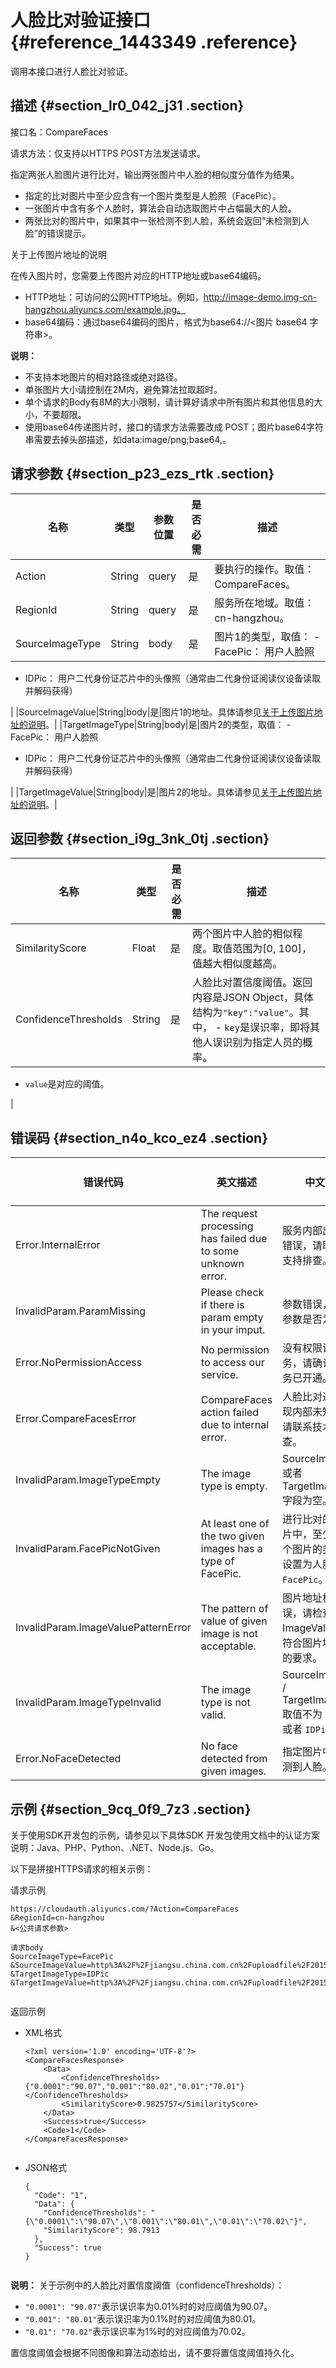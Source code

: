 # 人脸比对验证接口 {#reference_1443349 .reference}

调用本接口进行人脸比对验证。

## 描述 {#section_lr0_042_j31 .section}

接口名：CompareFaces

请求方法：仅支持以HTTPS POST方法发送请求。

指定两张人脸图片进行比对，输出两张图片中人脸的相似度分值作为结果。

-   指定的比对图片中至少应含有一个图片类型是人脸照（FacePic）。
-   一张图片中含有多个人脸时，算法会自动选取图片中占幅最大的人脸。
-   两张比对的图片中，如果其中一张检测不到人脸，系统会返回“未检测到人脸”的错误提示。

关于上传图片地址的说明

在传入图片时，您需要上传图片对应的HTTP地址或base64编码。

-   HTTP地址：可访问的公网HTTP地址。例如，http://image-demo.img-cn-hangzhou.aliyuncs.com/example.jpg。
-   base64编码：通过base64编码的图片，格式为base64://<图片 base64 字符串\>。

**说明：** 

-   不支持本地图片的相对路径或绝对路径。
-   单张图片大小请控制在2M内，避免算法拉取超时。
-   单个请求的Body有8M的大小限制，请计算好请求中所有图片和其他信息的大小，不要超限。
-   使用base64传递图片时，接口的请求方法需要改成 POST；图片base64字符串需要去掉头部描述，如data:image/png;base64,。

## 请求参数 {#section_p23_ezs_rtk .section}

|名称|类型|参数位置|是否必需|描述|
|--|--|----|----|--|
|Action|String|query|是|要执行的操作。取值：CompareFaces。|
|RegionId|String|query|是|服务所在地域。取值：cn-hangzhou。|
|SourceImageType|String|body|是|图片1的类型，取值： -   FacePic： 用户人脸照
-   IDPic： 用户二代身份证芯片中的头像照（通常由二代身份证阅读仪设备读取并解码获得）

 |
|SourceImageValue|String|body|是|图片1的地址。具体请参见[关于上传图片地址的说明](#)。|
|TargetImageType|String|body|是|图片2的类型，取值： -   FacePic： 用户人脸照
-   IDPic： 用户二代身份证芯片中的头像照（通常由二代身份证阅读仪设备读取并解码获得）

 |
|TargetImageValue|String|body|是|图片2的地址。具体请参见[关于上传图片地址的说明](#)。|

## 返回参数 {#section_i9g_3nk_0tj .section}

|名称|类型|是否必需|描述|
|--|--|----|--|
|SimilarityScore|Float|是|两个图片中人脸的相似程度。取值范围为\[0, 100\]，值越大相似度越高。|
|ConfidenceThresholds|String|是|人脸比对置信度阈值。返回内容是JSON Object，具体结构为`"key":"value"`。其中， -   `key`是误识率，即将其他人误识别为指定人员的概率。
-   `value`是对应的阈值。

 |

## 错误码 {#section_n4o_kco_ez4 .section}

|错误代码|英文描述|中文描述|HTTP状态码|
|----|----|----|-------|
|Error.InternalError|The request processing has failed due to some unknown error.|服务内部出现未知错误，请联系技术支持排查。|500|
|InvalidParam.ParamMissing|Please check if there is param empty in your imput.|参数错误，请检查参数是否为空。|403|
|Error.NoPermissionAccess|No permission to access our service.|没有权限访问服务，请确认是否服务已开通。|403|
|Error.CompareFacesError|CompareFaces action failed due to internal error.|人脸比对过程中出现内部未知错误，请联系技术支持排查。|500|
|InvalidParam.ImageTypeEmpty|The image type is empty.|SourceImageType 或者 TargetImageType 字段为空。|400|
|InvalidParam.FacePicNotGiven|At least one of the two given images has a type of FacePic.|进行比对的两个图片中，至少其中一个图片的类型应该设置为人脸照`FacePic`。|400|
|InvalidParam.ImageValuePatternError|The pattern of value of given image is not acceptable.|图片地址格式错误，请检查 ImageValue 是否符合图片地址格式的要求。|400|
|InvalidParam.ImageTypeInvalid|The image type is not valid.|SourceImageType / TargetImageType 取值不为 `FacePic` 或者 `IDPic`。|400|
|Error.NoFaceDetected|No face detected from given images.|指定图片中没有检测到人脸。|400|

## 示例 {#section_9cq_0f9_7z3 .section}

关于使用SDK开发包的示例，请参见以下具体SDK 开发包使用文档中的认证方案说明：Java、PHP、Python、.NET、Node.js、Go。

以下是拼接HTTPS请求的相关示例：

请求示例

``` {#codeblock_sb8_qhd_w0u}
https://cloudauth.aliyuncs.com/?Action=CompareFaces
&RegionId=cn-hangzhou
&<公共请求参数>

请求body
SourceImageType=FacePic
&SourceImageValue=http%3A%2F%2Fjiangsu.china.com.cn%2Fuploadfile%2F2015%2F0114%2F1421221304095989.jpg
&TargetImageType=IDPic
&TargetImageValue=http%3A%2F%2Fjiangsu.china.com.cn%2Fuploadfile%2F2015%2F0114%2F1421221304095989.jpg
				
```

返回示例

-   XML格式

    ``` {#codeblock_al4_126_40j .language-xml}
    <?xml version='1.0' encoding='UTF-8'?>
    <CompareFacesResponse>
        <Data>
            <ConfidenceThresholds>{"0.0001":"90.07","0.001":"80.02","0.01":"70.01"}</ConfidenceThresholds>
            <SimilarityScore>0.9825757</SimilarityScore>
        </Data>
        <Success>true</Success>
        <Code>1</Code>
    </CompareFacesResponse>
    						
    ```

-   JSON格式

    ``` {#codeblock_gz2_omx_463 .language-json}
    {
      "Code": "1",
      "Data": {
        "ConfidenceThresholds": "{\"0.0001\":\"90.07\",\"0.001\":\"80.01\",\"0.01\":\"70.02\"}",
        "SimilarityScore": 98.7913
      },
      "Success": true
    }
    						
    ```


**说明：** 关于示例中的人脸比对置信度阈值（confidenceThresholds）：

-   `"0.0001": "90.07"`表示误识率为0.01%时的对应阈值为90.07。
-   `"0.001": "80.01"`表示误识率为0.1%时的对应阈值为80.01。
-   `"0.01": "70.02"`表示误识率为1%时的对应阈值为70.02。

置信度阈值会根据不同图像和算法动态给出，请不要将置信度阈值持久化。

